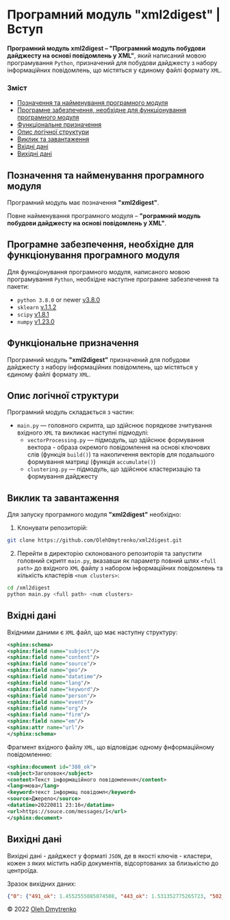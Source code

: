 # Програмний модуль **"xml2digest"** | Вступ

**Програмний модуль xml2digest – "Програмний модуль побудови дайджесту на основі повідомлень у XML"**, який написаний мовою програмування `Python`, призначений для побудови дайджесту з набору інформаційних повідомлень, що містяться у єдиному файлі формату `XML`.


### Зміст
- [Позначення та найменування програмного модуля](#name)
- [Програмне забезпечення, необхідне для функціонування програмного модуля](#software)
- [Функціональне призначення](#function)
- [Опис логічної структури](#structure)
- [Виклик та завантаження](#run)
- [Вхідні дані](#inputdata)
- [Вихідні дані](#outputdata)

<a name="name"></a>
<h2>Позначення та найменування програмного модуля</h2>

Програмний модуль має позначення **"xml2digest"**.

Повне найменування програмного модуля – **"рограмний модуль побудови дайджесту на основі повідомлень у XML"**.

<a name="software"></a>
<h2>Програмне забезпечення, необхідне для функціонування програмного модуля</h2>

Для функціонування програмного модуля, написаного мовою програмування `Python`, необхідне наступне програмне забезпечення та пакети:

- `python 3.8.0` or newer [v3.8.0](https://www.python.org/downloads/release/python-380/)
- `sklearn` [v.1.1.2](https://pypi.org/project/scikit-learn/1.1.2/)
- `scipy` [v1.8.1](https://pypi.org/project/scipy/1.8.1/)
- `numpy` [v1.23.0](https://pypi.org/project/numpy/1.23.0/)

<a name="function"></a>
<h2>Функціональне призначення</h2>

Програмний модуль **"xml2digest"** призначений для побудови дайджесту з набору інформаційних повідомлень, що містяться у єдиному файлі формату `XML`.

<a name="structure"></a>
<h2>Опис логічної структури</h2>

Програмний модуль складається з частин:
- `main.py` — головного скрипта, що здійснює порядкове зчитування вхідного `XML` та викликає наступні підмодулі:
	- `vectorProcessing.py` — підмодуль, що здійснює формування вектора - образа окремого повідомлення на основі ключових слів (функція `build()`) та накопичення векторів для подальшого формування матриці (функція `accumulate()`)
	- `clustering.py` — підмодуль, що здійснює кластеризацію та формування дайджесту

	
<a name="run"></a>
<h2>Виклик та завантаження</h2>

Для запуску програмного модуля **"xml2digest"** необхідно:
1. Клонувати репозиторій:
```sh
git clone https://github.com/OlehDmytrenko/xml2digest.git
```
2. Перейти в директорію склонованого репозиторія та запустити головний скрипт `main.py`, вказавши як параметр повний шлях `<full path>` до вхідного `XML` файлу з набором інформаційних повідомлень та кількість кластерів `<num clusters>`:
```sh
cd /xml2digest
python main.py <full path> <num clusters>
```

<a name="inputdata"></a>
<h2>Вхідні дані</h2>

Вхідними даними є `XML` файл, що має наступну структуру:
```xml
<sphinx:schema>
<sphinx:field name="subject"/>
<sphinx:field name="content"/>
<sphinx:field name="source"/>
<sphinx:field name="geo"/>
<sphinx:field name="datatime"/>
<sphinx:field name="lang"/>
<sphinx:field name="keyword"/>
<sphinx:field name="person"/>
<sphinx:field name="event"/>
<sphinx:field name="org"/>
<sphinx:field name="firm"/>
<sphinx:field name="em"/>
<sphinx:attr name="url"/>
</sphinx:schema>
```

Фрагмент вхідного файлу `XML`, що відповідає одному фнформаційному повідомленню:
```xml
<sphinx:document id="388_ok">
<subject>Заголовок</subject>
<content>Текст інформаційного повідомлення</content>
<lang>мова</lang>
<keyword>текст інформац повідомл</keyword>
<source>Джерело</source>
<datatime>20220811 23:16</datatime>
<url>https://souce.com/messages/1</url>
</sphinx:document>
```

<a name="outputdata"></a>
<h2>Вихідні дані</h2>

Вихідні дані - дайджест у форматі `JSON`, де в якості ключів - кластери, кожен з яких містить набір документів, відсортованих за близькістю до центроїда.

Зразок вихідних даних:

```json
{"0": {"491_ok": 1.4552555085074508, "443_ok": 1.531352775265723, "502_ok": 1.8247985661882045, "424_ok": 1.8289454126118785, "506_ok": 1.8330828779587491, "419_ok": 2.0217481457239668, "445_ok": 2.03668152280724, "429_ok": 2.0989634067606056, "401_ok": 2.2588973150388805, "402_ok": 2.2588973150388805, "406_ok": 2.2588973150388805, "417_ok": 2.2855697760300218, "455_ok": 2.2855697760300218, "459_ok": 2.2855697760300657, "504_ok": 2.2954920488985526, "458_ok": 2.2987899559785743, "442_ok": 2.302083138563764, "499_ok": 2.302083138563765, "462_ok": 2.3086554110916104, "394_ok": 2.3119345410962824, "530_ok": 2.4082331234453997, "422_ok": 2.4207835172657655, "525_ok": 2.4580502475099584, "457_ok": 2.4977951709965382, "501_ok": 2.5068775920870285, "396_ok": 2.5129143025601155, "427_ok": 2.601784723330616, "529_ok": 2.607601728957011, "522_ok": 2.622087785070746, "527_ok": 2.6508224203315294, "434_ok": 2.6764198363664806, "463_ok": 2.7045772852723484, "523_ok": 2.781902355628889, "409_ok": 2.8170818967902345, "447_ok": 2.8170818967902345, "403_ok": 2.8278183240493604, "468_ok": 2.8278183240493724, "481_ok": 2.8411818050921904, "460_ok": 2.8438469657733427, "465_ok": 2.8677219532412717, "500_ok": 2.875636233350218, "469_ok": 2.938183130812806, "470_ok": 2.938183130812806, "521_ok": 2.953612906442215, "528_ok": 2.956176705857342, "526_ok": 2.958738283695425, "423_ok": 2.9612976457216478, "473_ok": 2.98169345637151, "404_ok": 2.9893060086286356, "408_ok": 2.994370291651705, "400_ok": 3.004473249029238, "498_ok": 3.1641283142408883, "514_ok": 3.1713029710885787, "466_ok": 3.1784614328145944, "492_ok": 3.1879810445634553, "432_ok": 3.1998407329511673, "524_ok": 3.302369964573945, "475_ok": 3.3092449181610273, "511_ok": 3.3161056186178905, "480_ok": 3.316105618617898, "482_ok": 3.3206715441507115, "448_ok": 3.3229521542272695, "410_ok": 3.327508685125654, "477_ok": 3.32750868512566, "503_ok": 3.334331806380569, "389_ok": 3.33433180638059, "421_ok": 3.336603079509571, "464_ok": 3.341140993806751, "431_ok": 3.345672753094492, "518_ok": 3.3479363324218703, "474_ok": 3.3501983823501957, "420_ok": 3.3973535316895824, "437_ok": 3.3995827000435352, "456_ok": 3.4018104076486577, "451_ok": 3.4062614520746477, "418_ok": 3.4107066877984007, "441_ok": 3.417363699644413, "520_ok": 3.426219595451117, "440_ok": 3.4284299951150765, "486_ok": 3.432846524636343, "414_ok": 3.432846524636357, "433_ok": 3.4328465246363753, "490_ok": 3.4372573793667307, "438_ok": 3.4438630689191716, "471_ok": 3.4438630689192014, "412_ok": 3.446062151589402, "452_ok": 3.4460621515894028, "415_ok": 3.4482598318236706, "467_ok": 3.4504561123016786, "453_ok": 3.4504561123016977, "435_ok": 3.4504561123016986, "497_ok": 3.4548444846654074, "413_ok": 3.454844484665432, "425_ok": 3.4570365818681466, "444_ok": 3.4570365818681488, "428_ok": 3.45922728994875, "509_ok": 3.4636045492851864, "398_ok": 3.4636045492851966, "483_ok": 3.465791105791079, "390_ok": 3.4657911057910953, "489_ok": 3.4679762836749743, "485_ok": 3.4723425139860864, "461_ok": 3.4745235715975045, "487_ok": 3.4767032609554263, "510_ok": 3.4788815846317167, "450_ok": 3.4810585451901335, "436_ok": 3.483234145186448, "517_ok": 3.4854083871684525, "395_ok": 3.485408387168459, "397_ok": 3.485408387168468, "391_ok": 3.4854083871684822, "508_ok": 3.4854083871684907, "393_ok": 3.4875812736760254, "388_ok": 3.4875812736760587, "484_ok": 3.489752807241111, "516_ok": 3.489752807241123, "476_ok": 3.4897528072411244, "519_ok": 3.4897528072411257, "478_ok": 3.4897528072411363, "392_ok": 3.4940918256322835, "488_ok": 3.4940918256322844, "495_ok": 3.4940918256322884, "426_ok": 3.4962593154830217, "430_ok": 3.5005902689981863, "494_ok": 3.500590268998192, "513_ok": 3.500590268998205, "493_ok": 3.502753737640764, "507_ok": 3.502753737640766, "479_ok": 3.5027537376407696, "472_ok": 3.50275373764077, "496_ok": 3.5049158708459554, "512_ok": 3.5049158708459554}, "1": {"399_ok": 2.7386127875258293, "405_ok": 2.7386127875258293, "407_ok": 2.7748873851023204, "411_ok": 2.8106938645110375, "449_ok": 2.8106938645110375, "416_ok": 3.1144823004794855, "454_ok": 3.114482300479486, "505_ok": 3.3615472627943213, "515_ok": 3.449637662132067, "439_ok": 3.4496376621320675}}
```


© 2022 [Oleh Dmytrenko](https://github.com/OlehDmytrenko)
